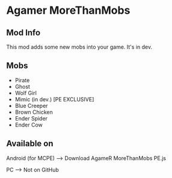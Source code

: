 Agamer MoreThanMobs
============
Mod Info
----------
This mod adds some new mobs into your game. It's in dev.

Mobs
-----------------------
* Pirate
* Ghost
* Wolf Girl
* Mimic (in dev.) [PE EXCLUSIVE]
* Blue Creeper
* Brown Chicken
* Ender Spider
* Ender Cow

Available on
-----------------------
Android (for MCPE) --> Download AgameR MoreThanMobs PE.js

PC --> Not on GitHub
